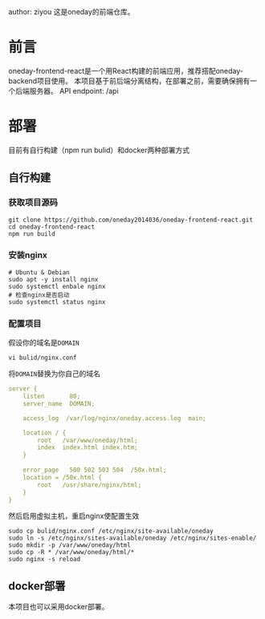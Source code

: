 author: ziyou
这是oneday的前端仓库。
# 前言
oneday-frontend-react是一个用React构建的前端应用，推荐搭配oneday-backend项目使用。
本项目基于前后端分离结构，在部署之前，需要确保拥有一个后端服务器。
API endpoint: /api

# 部署
目前有自行构建（npm run bulid）和docker两种部署方式
## 自行构建
### 获取项目源码
```shell
git clone https://github.com/oneday2014036/oneday-frontend-react.git
cd oneday-frontend-react
npm run build
```
### 安装nginx
```shell
# Ubuntu & Debian
sudo apt -y install nginx
sudo systemctl enbale nginx
# 检查nginx是否启动
sudo systemctl status nginx
```

### 配置项目
假设你的域名是`DOMAIN`
```shell
vi bulid/nginx.conf
```
将`DOMAIN`替换为你自己的域名
```yaml
server {
    listen       80;
    server_name  DOMAIN;

    access_log  /var/log/nginx/oneday.access.log  main;

    location / {
        root   /var/www/oneday/html;
        index  index.html index.htm;
    }
    
    error_page   500 502 503 504  /50x.html;
    location = /50x.html {
        root   /usr/share/nginx/html;
    }
}
```
然后启用虚拟主机，重启nginx使配置生效
```shell
sudo cp bulid/nginx.conf /etc/nginx/site-available/oneday
sudo ln -s /etc/nginx/sites-available/oneday /etc/nginx/sites-enable/
sudo mkdir -p /var/www/oneday/html
sudo cp -R * /var/www/oneday/html/*
sudo nginx -s reload
```

## docker部署
本项目也可以采用docker部署。
